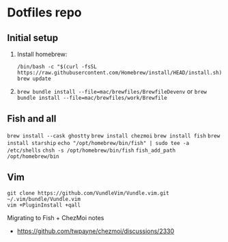 # Dotfiles repo



## Initial setup
    
1. Install homebrew: 
    ```
    /bin/bash -c "$(curl -fsSL https://raw.githubusercontent.com/Homebrew/install/HEAD/install.sh)"
    brew update
    ```

2. `brew bundle install --file=mac/brewfiles/BrewfileDevenv` or `brew bundle install --file=mac/brewfiles/work/Brewfile`
    

## Fish and all

`brew install --cask ghostty`
`brew install chezmoi`
`brew install fish`
`brew install starship`
`echo "/opt/homebrew/bin/fish" | sudo tee -a /etc/shells`
`chsh -s /opt/homebrew/bin/fish`
`fish_add_path /opt/homebrew/bin`

## Vim

    git clone https://github.com/VundleVim/Vundle.vim.git ~/.vim/bundle/Vundle.vim
    vim +PluginInstall +qall

  
Migrating to Fish + ChezMoi notes
- https://github.com/twpayne/chezmoi/discussions/2330